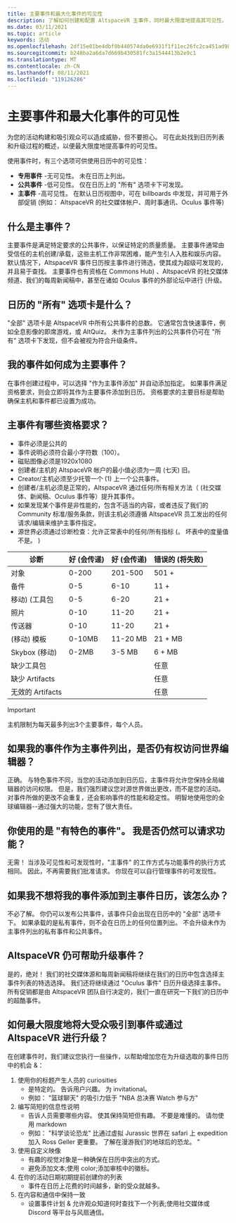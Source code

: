 ```yaml
---
title: 主要事件和最大化事件的可见性
description: 了解如何创建和配置 AltspaceVR 主事件，同时最大限度地提高其可见性。
ms.date: 03/11/2021
ms.topic: article
keywords: 活动
ms.openlocfilehash: 2df15e01be4dbf0b440574da0e6931f1f11ec26fc2ca451ad98858db624e1f1f
ms.sourcegitcommit: b248ba2a6da7d669b430581fc3a1544413b2e9c1
ms.translationtype: MT
ms.contentlocale: zh-CN
ms.lasthandoff: 08/11/2021
ms.locfileid: "119126286"
---
```

# <a name="main-events-and-maximizing-event-visibility"></a>主要事件和最大化事件的可见性

为您的活动构建和吸引观众可以造成威胁，但不要担心。 可在此处找到日历列表和升级过程的概述，以便最大限度地提高事件的可见性。

使用事件时，有三个选项可供使用日历中的可见性：

* **专用事件** -无可见性。 未在日历上列出。
* **公共事件** -低可见性。 仅在日历上的 "所有" 选项卡下可发现。
* **主事件** -高可见性。 在默认日历视图中，可在 billboards 中发现，并可用于外部促销 (例如： AltspaceVR 的社交媒体帐户、周时事通讯、Oculus 事件等) 

## <a name="what-are-main-events"></a>什么是主事件？

主要事件是满足特定要求的公共事件，以保证特定的质量质量。 主要事件通常由受信任的主机创建/承载，这些主机工作非常困难，能产生引人入胜和娱乐内容。 默认情况下，AltspaceVR 事件日历按主事件进行筛选，使其成为超级可发现的，并且易于查找。 主要事件也有资格在 Commons Hub) 、AltspaceVR 的社交媒体频道、我们的每周新闻稿中，甚至在诸如 Oculus 事件的外部论坛中进行 (升级。

## <a name="what-is-the-all-tab-of-the-calendar"></a>日历的 "所有" 选项卡是什么？

"全部" 选项卡是 AltspaceVR 中所有公共事件的总数。 它通常包含快速事件，例如全息影像的即席游戏，或 AltQuiz。 未作为主事件列出的公共事件仍可在 "所有" 选项卡下发现，但不会被视为符合升级条件。

## <a name="how-can-my-event-become-a-main-event"></a>我的事件如何成为主要事件？

在事件创建过程中，可以选择 "作为主事件添加" 并自动添加指定。 如果事件满足资格要求，则会立即将其作为主要事件添加到日历。 资格要求的主要目标是帮助确保主机和事件都已设置为成功。

## <a name="what-are-the-eligibility-requirements-for-main-events"></a>主事件有哪些资格要求？

* 事件必须是公共的
* 事件说明必须符合最小字符数（100）。
* 磁贴图像必须是1920x1080
* 创建者/主机的 AltspaceVR 帐户的最小值必须为一周 (七天) 旧。
* Creator/主机必须至少托管一个 (1) 上一个公共事件。
* 创建者/主机必须是正常的，AltspaceVR 通过任何/所有相关方法（ (社交媒体、新闻稿、Oculus 事件等）提升其事件。
* 如果发现某个事件是非性能的，包含不适当的内容，或者违反了我们的 Community 标准/服务条款，则该主机必须遵循 AltspaceVR 员工发出的任何请求/编辑来维护主事件指定。
* 源世界必须通过诊断检查：允许正常表中的任何/所有指标 (。 坏表中的度量值不是。 ) 

| 诊断 | 好 (会传递)  | 好 (会传递)  | 错误的 (将失败)  |
|---|---|---|---|
| 对象 | 0-200 | 201-500 | 501 + |
| 备件 | 0-5 | 6-10 | 11 + |
| 移动)  (工具包 | 0-5 | 6-20 | 21 + |
| 照片 | 0-10 | 11-20 | 21 + |
| 传送器 | 0-10 | 11-20 | 21 + |
|  (移动) 模板 | 0-10MB | 11-20 MB | 21 + MB |
| Skybox (移动)  | 0-2MB | 3-5 MB | 6 + MB |
| 缺少工具包 |  |  | 任意 |
| 缺少 Artifacts |  |  | 任意 |
| 无效的 Artifacts |  |  | 任意 |

> [!IMPORTANT]
> 主机限制为每天最多列出3个主要事件，每个人员。  

## <a name="will-i-still-have-access-to-the-world-editor-if-my-event-is-listed-as-a-main-event"></a>如果我的事件作为主事件列出，是否仍有权访问世界编辑器？

正确。 与特色事件不同，当您的活动添加到日历后，主事件将允许您保持全局编辑器的访问权限。 但是，我们强烈建议您对源世界做出更改，而不是您的活动。 对事件所做的更改不会重复，还会影响事件的性能和稳定性。 明智地使用您的全球编辑器--通过强大的功能，您有了很大责任。

## <a name="you-used-to-have-featured-events-can-i-still-request-to-be-featured"></a>你使用的是 "有特色的事件"。 我是否仍然可以请求功能？

无需！ 当涉及可见性和可发现性时，"主事件" 的工作方式与功能事件的执行方式相同。 因此，不再需要我们批准请求。 你现在可以自行管理事件的可发现性。

## <a name="what-if-i-dont-want-to-add-my-event-to-the-main-events-calendar"></a>如果我不想将我的事件添加到主事件日历，该怎么办？

不必了解。 你仍可以发布公共事件，该事件只会出现在日历中的 "全部" 选项卡下。 如果承载的是私有事件，则不会在日历上的任何位置列出。 不会升级未作为主事件列出的私有事件和公共事件。

## <a name="will-altspacevr-still-help-promote-my-events"></a>AltspaceVR 仍可帮助升级事件？

是的，绝对！ 我们的社交媒体源和每周新闻稿将继续在我们的日历中包含选择主事件列表的特选选择。 我们还将继续通过 "Oculus 事件" 日历升级选择主事件。 所有促销都是由 AltspaceVR 团队自行决定的，我们一直在研究一下我们的日历中的超酷事件。

## <a name="how-can-i-maximize-my-chances-of-attracting-a-large-audience-to-my-event-or-being-promoted-by-altspacevr"></a>如何最大限度地将大受众吸引到事件或通过 AltspaceVR 进行升级？

在创建事件时，我们建议您执行一些操作，以帮助增加您在为升级选取的事件日历中的机会 &：

1. 使用你的标题产生人员的 curiosities
    * 是特定的。 告诉用户兴趣。 为 invitational。
    * 例如： "篮球聊天" 的吸引力低于 "NBA 总决赛 Watch 参与方"
2. 编写简短的信息性说明
    * 告诉人员需要哪些内容。 使其保持简短但有趣。 不要是难懂的。 请勿使用 markdown
    * 例如： "科学谈论恐龙" 比通过虚拟 Jurassic 世界在 safari 上 expedition 加入 Ross Geller 更重要。 了解在漫游我们的地球后的恐龙。 "
3. 使用自定义映像
    * 有趣的视觉对象是一种确保在日历中突出的方式。
    * 避免添加文本;使用 color;添加审核中的徽标。
4. 在你的活动日期初期提前创建你的列表
    * 事件在日历上花费的时间越多，新的受众就越多。
5. 在内容和通信中保持一致
    * 设置事件计划 & 允许观众知道何时查找下一个列表;使用社交媒体或 Discord 等平台与风扇通信。